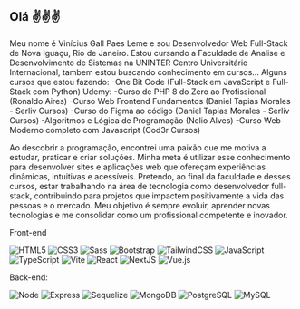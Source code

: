 ## Olá ✌✌✌

Meu nome é Vinícius Gall Paes Leme e sou Desenvolvedor Web Full-Stack de Nova Iguaçu, Rio de Janeiro. Estou cursando a Faculdade de Analise e Desenvolvimento de Sistemas na UNINTER Centro Universitário Internacional, tambem estou buscando conhecimento em cursos...
Alguns cursos que estou fazendo: 
-One Bit Code (Full-Stack em JavaScript e Full-Stack com Python) 
Udemy:
-Curso de PHP 8 do Zero ao Profissional (Ronaldo Aires)
-Curso Web Frontend Fundamentos (Daniel Tapias Morales - Serliv Cursos)
-Curso do Figma ao código (Daniel Tapias Morales - Serliv Cursos)
-Algoritmos e Lógica de Programação (Nelio Alves)
-Curso Web Moderno completo com Javascript (Cod3r Cursos)

Ao descobrir a programação, encontrei uma paixão que me motiva a estudar, praticar e criar soluções. Minha meta é utilizar esse conhecimento para desenvolver sites e aplicações web que ofereçam experiências dinâmicas, intuitivas e acessíveis.
Pretendo, ao final da faculdade e desses cursos, estar trabalhando na área de tecnologia como desenvolvedor full-stack, contribuindo para projetos que impactem positivamente a vida das pessoas e o mercado. Meu objetivo é sempre evoluir, aprender novas tecnologias e me consolidar como um profissional competente e inovador.

Front-end

![HTML5](https://img.shields.io/badge/-HTML5-232323?style=flat&labelColor=E34F26&logo=html5&logoColor=ffffff)
![CSS3](https://img.shields.io/badge/-CSS3-232323?style=flat&labelColor=1572B6&logo=css3&logoColor=ffffff)
![Sass](https://img.shields.io/badge/-Sass-232323?style=flat&labelColor=CC6699&logo=sass&logoColor=ffffff)
![Bootstrap](https://img.shields.io/badge/-Bootstrap-232323?style=flat&labelColor=7952B3&logo=bootstrap&logoColor=ffffff)
![TailwindCSS](https://img.shields.io/badge/-Tailwind-232323?style=flat&labelColor=06B6D4&logo=tailwindcss&logoColor=ffffff)
![JavaScript](https://img.shields.io/badge/-JavaScript-232323?style=flat&labelColor=000000&logo=javascript&logoColor=F7DF1E)
![TypeScript](https://img.shields.io/badge/-TypeScript-232323?style=flat&labelColor=000000&logo=typescript&logoColor=3178C6)
![Vite](https://img.shields.io/badge/-Vite-232323?style=flat&labelColor=646CFF&logo=vite&logoColor=ffe330)
![React](https://img.shields.io/badge/-React-232323?style=flat&labelColor=61DAFB&logo=react&logoColor=000000)
![NextJS](https://img.shields.io/badge/-NextJS-232323?style=flat&labelColor=000000&logo=nextdotjs&logoColor=ffffff)
![Vue.js](https://img.shields.io/badge/-Vue.js-232323?style=flat&labelColor=000000&logo=vue.js&logoColor=4FC08D)

Back-end:

![Node](https://img.shields.io/badge/-Node-232323?style=flat&labelColor=000000&logo=nodedotjs&logoColor=339933)
![Express](https://img.shields.io/badge/-Express-232323?style=flat&labelColor=000000&logo=express&logoColor=ffffff)
![Sequelize](https://img.shields.io/badge/-Sequelize-232323?style=flat&labelColor=000000&logo=sequelize&logoColor=52B0E7)
![MongoDB](https://img.shields.io/badge/-MongoDB-232323?style=flat&labelColor=47A248&logo=mongodb&logoColor=ffffff)
![PostgreSQL](https://img.shields.io/badge/-PostgreSQL-232323?style=flat&labelColor=4169E1&logo=postgresql&logoColor=ffffff)
![MySQL](https://img.shields.io/badge/-MySQL-232323?style=flat&labelColor=4479A1&logo=mysql&logoColor=ffffff)
